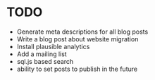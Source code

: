 # TODO
- Generate meta descriptions for all blog posts
- Write a blog post about website migration
- Install plausible analytics
- Add a mailing list
- sql.js based search
- ability to set posts to publish in the future
